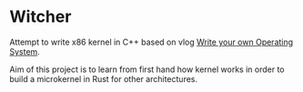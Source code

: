# Witcher
Attempt to write x86 kernel in C++ based on vlog [Write your own Operating System](https://www.youtube.com/channel/UCQdZltW7bh1ta-_nCH7LWYw).

Aim of this project is to learn from first hand how kernel works in order to build a microkernel in Rust for other architectures.